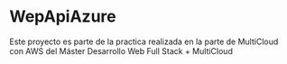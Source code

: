 # WepApiAzure
Este proyecto es parte de la practica realizada en la parte de MultiCloud  con AWS del Máster Desarrollo Web Full Stack + MultiCloud 
